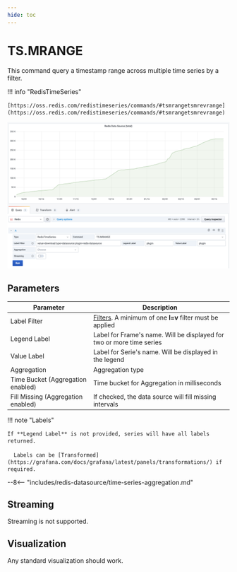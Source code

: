```yaml
---
hide: toc
---
```


# TS.MRANGE

This command query a timestamp range across multiple time series by a filter.

!!! info "RedisTimeSeries"

    [https://oss.redis.com/redistimeseries/commands/#tsmrangetsmrevrange](https://oss.redis.com/redistimeseries/commands/#tsmrangetsmrevrange)

![TS.MRANGE](../../images/redis-datasource/commands/ts-mrange.png)

## Parameters

| Parameter                          | Description                                                                                                           |
| ---------------------------------- | --------------------------------------------------------------------------------------------------------------------- |
| Label Filter                       | [Filters](https://oss.redis.com/redistimeseries/commands/#filtering). A minimum of one **l=v** filter must be applied |
| Legend Label                       | Label for Frame's name. Will be displayed for two or more time series                                                 |
| Value Label                        | Label for Serie's name. Will be displayed in the legend                                                               |
| Aggregation                        | Aggregation type                                                                                                      |
| Time Bucket (Aggregation enabled)  | Time bucket for Aggregation in milliseconds                                                                           |
| Fill Missing (Aggregation enabled) | If checked, the data source will fill missing intervals                                                               |

!!! note "Labels"

    If **Legend Label** is not provided, series will have all labels returned.

      Labels can be [Transformed](https://grafana.com/docs/grafana/latest/panels/transformations/) if required.

--8<-- "includes/redis-datasource/time-series-aggregation.md"

## Streaming

Streaming is not supported.

## Visualization

Any standard visualization should work.
